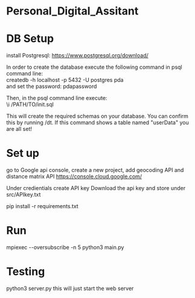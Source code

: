 # Personal_Digital_Assitant

# DB Setup
install Postgresql: https://www.postgresql.org/download/  

In order to create the database execute the following command in psql command line:  
createdb -h localhost -p 5432 -U postgres pda  
and set the password: pdapassword  

Then, in the psql command line execute:    
\i /PATH/TO/init.sql  

This will create the required schemas on your database. You can confirm this by running /dt. If this command shows a table named "userData" you are all set!

# Set up
go to Google api console, create a new project, add geocoding API and distance matrix API
https://console.cloud.google.com/

Under credientials create API key
Download the api key and store under src/APIkey.txt

pip install -r requirements.txt


# Run
mpiexec --oversubscribe -n 5 python3 main.py       


# Testing
python3 server.py
this will just start the web server

